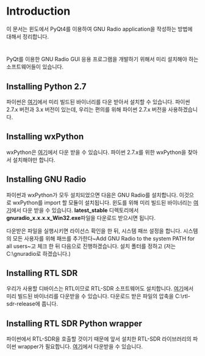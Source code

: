 # <a name="introduction"><a>Introduction

이 문서는 윈도에서 PyQt4를 이용하여 GNU Radio application을 작성하는 방법에 대해서 정리합니다.

# <a name="dependancy"></a>

PyQt를 이용한 GNU Radio GUI 응용 프로그램을 개발하기 위해서 미리 설치해야 하는 소프트웨어들이 있습니다.

## <a name="installing-python27"></a>Installing Python 2.7

파이썬은 [여기](https://www.python.org/downloads/)에서 미리 빌드된 바이너리를 다운 받아서 설치할 수 있습니다. 파이썬 2.7.x 버전과 3.x 버전이 있는데, 우리는 편의를 위해 파이썬 2.7.x 버전을 사용하겠습니다. 

## <a name="installing-wxpython"></a>Installing wxPython

wxPython은 [여기](http://wxpython.org/download.php#msw)에서 다운 받을 수 있습니다. 파이썬 2.7.x를 위한 wxPython을 찾아서 설치해야만 합니다.

## <a name="installing-gnu-radio"></a>Installing GNU Radio

파이썬과 wxPython가 모두 설치되었으면 다음은 GNU Radio를 설치합니다. 이것으로 wxPython를 import 할 모듈이 설치됩니다. 윈도를 위해 미리 빌드된 바이너리는 [여기](http://files.ettus.com/binaries/gnuradio/)에서 다운 받을 수 있습니다. **latest_stable** 디렉토리에서 **gnuradio\_x.x.x.x\_Win32.exe**파일을 다운로드 받으시면 됩니다.

다운받은 파일을 실행시키면 라이선스 확인을 한 뒤, 시스템 패쓰 설정을 합니다. 시스템의 모든 사용자를 위해 패쓰를 추가한다~Add GNU Radio to the system PATH for all users~고 체크 한 뒤 다음으로 진행하겠습니다. 설치 폴터를 정하고 \(저는 C:\\gnuradio로 하겠습니다.\)

## <a name="installing-rtl-sdr"></a>Installing RTL SDR

우리가 사용할 디바이스는 RTL이므로 RTL-SDR 소프트웨어도 설치합니다. [여기](http://sdr.osmocom.org/trac/attachment/wiki/rtl-sdr/RelWithDebInfo.zip)에서 미리 빌드된 바이너리를 다운받을 수 있습니다.
다운로드 받은 파일의 압축을 C\:\\rtl-sdr-release에 풉니다. 

## <a name="installing-rtl-sdr-py-wrapper">Installing RTL SDR Python wrapper

파이썬에서 RTL-SDR을 호출할 것이기 때문에 앞서 설치한 RTL-SDR 라이브러리의 파이썬 wrapper가 필요합니다. [여기](https://github.com/roger-/pyrtlsdr)에서 다운받을 수 있습니다.
